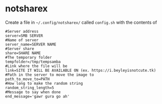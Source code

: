 # notsharex
Create a file in `~/.config/notsharex/` called `config.sh` with the contents of

```
#Server address
server=SMB SERVER
#Name of server
server_name=SERVER NAME
#Server share
share=SHARE NAME
#The temporary folder
tempfolder=/tmp/tempsamba
#Link where the file will be
link=SITE IT WILL BE AVAILABLE ON (ex. https://i.beyleyisnotcute.tk)
#Path in the server to move the image to
path_to_move_to=PATH
#How long to make the random string
random_string_length=5
#Message to say when done
end_message='gawr gura go ah'
```
